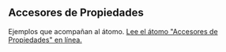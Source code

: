## Accesores de Propiedades

Ejemplos que acompañan al átomo.
[Lee el átomo "Accesores de Propiedades" en línea.](https://stepik.org/lesson/104339/step/1)